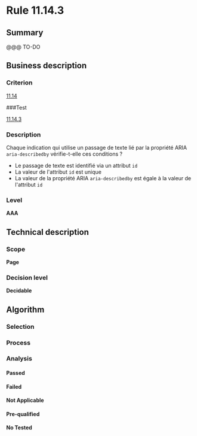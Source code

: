 # Rule 11.14.3

## Summary

@@@ TO-DO

## Business description

### Criterion

[11.14](http://references.modernisation.gouv.fr/sites/default/files/RGAA3_RC2-1/referentiel_technique.htm#crit-11-14)

###Test

[11.14.3](http://references.modernisation.gouv.fr/sites/default/files/RGAA3_RC2-1/referentiel_technique.htm#test-11.14.3)

### Description

Chaque indication qui utilise un passage de texte li&eacute; par la propri&eacute;t&eacute; ARIA `aria-describedby` v&eacute;rifie-t-elle ces conditions ? 
 
 * Le passage de texte est identifi&eacute; via un attribut `id` 
 * La valeur de l'attribut `id` est unique 
 * La valeur de la propri&eacute;t&eacute; ARIA `aria-describedby` est &eacute;gale &agrave; la valeur de l'attribut `id` 


### Level

**AAA**

## Technical description

### Scope

**Page**

### Decision level

**Decidable**

## Algorithm

### Selection

### Process

### Analysis

#### Passed

#### Failed

#### Not Applicable

#### Pre-qualified

#### No Tested 






